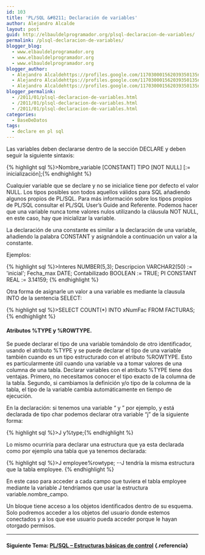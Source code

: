 ```yaml
---
id: 103
title: 'PL/SQL &#8211; Declaración de variables'
author: Alejandro Alcalde
layout: post
guid: http://elbauldelprogramador.org/plsql-declaracion-de-variables/
permalink: /plsql-declaracion-de-variables/
blogger_blog:
  - www.elbauldelprogramador.org
  - www.elbauldelprogramador.org
  - www.elbauldelprogramador.org
blogger_author:
  - Alejandro Alcaldehttps://profiles.google.com/117030001562039350135noreply@blogger.com
  - Alejandro Alcaldehttps://profiles.google.com/117030001562039350135noreply@blogger.com
  - Alejandro Alcaldehttps://profiles.google.com/117030001562039350135noreply@blogger.com
blogger_permalink:
  - /2011/01/plsql-declaracion-de-variables.html
  - /2011/01/plsql-declaracion-de-variables.html
  - /2011/01/plsql-declaracion-de-variables.html
categories:
  - BaseDeDatos
tags:
  - declare en pl sql
---
```

<div class="icosql">
</div>

Las variables deben declararse dentro de la sección DECLARE y deben seguir la siguiente sintaxis:

{% highlight sql %}>Nombre_variable [CONSTANT] TIPO [NOT NULL] [:= inicialización];{% endhighlight %}

Cualquier variable que se declare y no se inicialice tiene por defecto el valor NULL. Los tipos posibles son todos aquellos válidos para SQL añadiendo algunos propios de PL/SQL. Para más información sobre los tipos propios de PL/SQL consultar el PL/SQL User’s Guide and Referente. Podemos hacer que una variable nunca tome valores nulos utilizando la cláusula NOT NULL, en este caso, hay que inicializar la variable.  
  
<!--more-->

  
La declaración de una constante es similar a la declaración de una variable, añadiendo la palabra CONSTANT y asignándole a continuación un valor a la constante.

Ejemplos:

{% highlight sql %}>Interes NUMBER(5,3);
Descripcion VARCHAR2(50) := 'inicial';
Fecha_max DATE;
Contabilizado BOOLEAN := TRUE;
PI CONSTANT REAL := 3.14159;
{% endhighlight %}

Otra forma de asignarle un valor a una variable es mediante la clausula INTO de la sentencia SELECT:

{% highlight sql %}>SELECT COUNT(*) INTO xNumFac FROM FACTURAS;{% endhighlight %}



#### Atributos %TYPE y %ROWTYPE.

Se puede declarar el tipo de una variable tomándolo de otro identificador, usando el atributo %TYPE y se puede declarar el tipo de una variable también cuando es un tipo estructurado con el atributo %ROWTYPE. Esto es particularmente útil cuando una variable va a tomar valores de una columna de una tabla. Declarar variables con el atributo %TYPE tiene dos ventajas. Primero, no necesitamos conocer el tipo exacto de la columna de la tabla. Segundo, si cambiamos la definición y/o tipo de la columna de la tabla, el tipo de la variable cambia automáticamente en tiempo de ejecución.

En la declaración: si tenemos una variable “ y ” por ejemplo, y está declarada de tipo char podemos declarar otra variable “j” de la siguiente forma:

{% highlight sql %}>J y%type;{% endhighlight %}

Lo mismo ocurriría para declarar una estructura que ya esta declarada como por ejemplo una tabla que ya tenemos declarada:

{% highlight sql %}>J employee%rowtype; <span class="comentario">--J tendría la misma estructura que la tabla employee.</span>
{% endhighlight %}

En este caso para acceder a cada campo que tuviera el tabla employee mediante la variable J tendríamos que usar la estructura variable.nombre_campo.

Un bloque tiene acceso a los objetos identificados dentro de su esquema. Solo podremos acceder a los objetos del usuario donde estemos conectados y a los que ese usuario pueda acceder porque le hayan otorgado permisos.

* * *

#### Siguiente Tema: [PL/SQL &#8211; Estructuras básicas de control][1] {.referencia}



 [1]: http://elbauldelprogramador.com/plsql-estructuras-basicas-de-control/